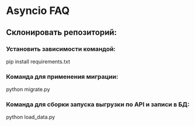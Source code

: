# Asyncio FAQ

## Склонировать репозиторий:

### Установить зависимости командой:
pip install requirements.txt 

### Команда для применения миграции:
python migrate.py

### Команда для сборки запуска выгрузки по API и записи в БД:
python load_data.py
